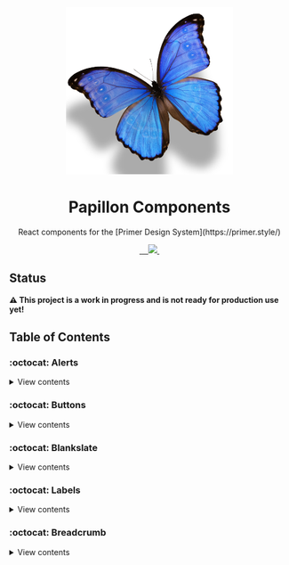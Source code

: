 <p align="center">
  <img width="300px" src="/logo.png">
</p>

<h1 align="center">Papillon Components</h1>

<p align="center">React components for the [Primer Design System](https://primer.style/)</p>

<p align="center">
  <a aria-label="npm package" href="https://www.npmjs.com/package/papillon-prime">
    <img alt="" src="https://img.shields.io/npm/v/papillon-prime.svg">
  </a>

  <a aria-label="travis build" href="https://travis-ci.org/mts/papillon">
    <img alt="" src="https://img.shields.io/travis/mts/papillon.svg">
  </a>

  <a aria-label="downloads" href="http://npm-stat.com/charts.html?package=papillon-prime&from=2018-10-13">
    <img alt="" src="https://img.shields.io/npm/dm/papillon-prime.svg">
  </a>

  <a aria-label="last commit" href="https://github.com/mts/papillon/commits/master">
    <img alt="" src="https://img.shields.io/github/last-commit/mts/papillon.svg">
  </a>

  <a aria-label="contributors graph" href="https://github.com/mts/papillon/graphs/contributors">
    <img src="https://img.shields.io/github/contributors/mts/papillon.svg">
  </a>

  <a aria-label="license" href="https://github.com/mts/papillon/blob/master/LICENSE">
    <img src="https://img.shields.io/github/license/mts/papillon.svg" alt="">
  </a>
</p>

## Status

**⚠️ This project is a work in progress and is not ready for production use yet!**

## Table of Contents

### :octocat: Alerts

<details>
<summary>View contents</summary>

* [`FlashAlert`](#flashalert)
* [`FlashMessages`](#flashmessages)

</details>

### :octocat: Buttons

<details>
<summary>View contents</summary>

* [`Button`](#button)

</details>

### :octocat: Blankslate

<details>
<summary>View contents</summary>

* [`Blankslate`](#blankslate)

</details>

### :octocat: Labels

<details>
<summary>View contents</summary>

* [`Label`](#label)

</details>

### :octocat: Breadcrumb

<details>
<summary>View contents</summary>

* [`Breadcrumb`](#breadcrumb)

---

## :octocat: Alerts

### Install

```bash
$ npm install --save papillon-alerts
```

### Import
```javascript
import { FlashAlert, FlashMessages } from 'papillon-alerts';
```

### Use FlashAlert
```html
<FlashAlert>
  Flash message goes here.
</FlashAlert>
```

### Use FlashMessages
```html
<FlashMessages>
  <FlashAlert>
    Flash message goes here.
  </FlashAlert>
</FlashMessages>
```

### Use all
Find more flavours of FlashAlert and FlashMessages [here](https://github.com/mts/papillon/tree/master/packages/papillon-alerts)

### Explorer
Check out how to use Papillon Alerts with React 16, Webpack 4 and Babel 7 [here](https://github.com/mts/papillon/tree/master/packages/papillon-alerts/webpack-babel-sample)

### NPM
Get the latest papillon-alerts [here](https://www.npmjs.com/package/papillon-alerts)

<br>[⬆ Back to top](#table-of-contents)

---

## :octocat: Buttons

### Install

```bash
$ npm install --save papillon-buttons
```

### Import
```javascript
import Button from 'papillon-buttons';
```

### Use Button
```html
<Button variant="button" onClick={() => {}}>Button</Button>
```

### Use all
Find more flavours of Button [here](https://github.com/mts/papillon/tree/master/packages/papillon-buttons)

### Explorer
Check out how to use Papillon Buttons with React 16, Webpack 4 and Babel 7 [here](https://github.com/mts/papillon/tree/master/packages/papillon-buttons/webpack-babel-sample)

### NPM
Get the latest papillon-buttons [here](https://www.npmjs.com/package/papillon-buttons)

<br>[⬆ Back to top](#table-of-contents)

---

## :octocat: Blankslate

### Install

```bash
$ npm install --save papillon-blankslate
```

### Import
```javascript
import Blankslate from 'papillon-blankslate';
```

### Use Blankslate
```html
  <Blankslate>
    <h3>This is a blank slate</h3>
    <p>Use it to provide information when no dynamic content exists.</p>
  </Blankslate>
```

### Use all
Find more flavours of Blankslate [here](https://github.com/mts/papillon/tree/master/packages/papillon-blankslate)

### Explorer
Check out how to use Papillon Blankslate with React 16, Webpack 4 and Babel 7 [here](https://github.com/mts/papillon/tree/master/packages/papillon-blankslate/webpack-babel-sample)

### NPM
Get the latest papillon-blankslate [here](https://www.npmjs.com/package/papillon-blankslate)

<br>[⬆ Back to top](#table-of-contents)

---

## :octocat: Labels

### Install

```bash
$ npm install --save papillon-labels
```

### Import
```javascript
import Label from 'papillon-labels';
```

### Use Label
```html
  <Label type="label" className="bg-blue">default label</Label>
```

### Use all
Find more flavours of Label [here](https://github.com/mts/papillon/tree/master/packages/papillon-labels)

### Explorer
Check out how to use Papillon Labels with React 16, Webpack 4 and Babel 7 [here](https://github.com/mts/papillon/tree/master/packages/papillon-labels/webpack-babel-sample)

### NPM
Get the latest papillon-labels [here](https://www.npmjs.com/package/papillon-labels)

<br>[⬆ Back to top](#table-of-contents)

---

## :octocat: Breadcrumb

### Install

```bash
$ npm install --save papillon-breadcrumb
```

### Import
```javascript
import BreadCrumb from 'papillon-breadcrumb';
```

### Use BreadCrumb
```javascript
const items = [
  { href: '/business', text: 'Business' },
  { href: '/business/customer', text: 'Customers' },
  { href: '', text: 'MailChimp' },
];
```

```html
  <Breadcrumb items={items} selectedIndex={2} />
```

### Use all
Find more flavours of BreadCrumb [here](https://github.com/mts/papillon/tree/master/packages/papillon-breadcrumb)

### Explorer
Check out how to use Papillon BreadCrumb with React 16, Webpack 4 and Babel 7 [here](https://github.com/mts/papillon/tree/master/packages/papillon-breadcrumb/webpack-babel-sample)

### NPM
Get the latest papillon-breadcrumb [here](https://www.npmjs.com/package/papillon-breadcrumb)

<br>[⬆ Back to top](#table-of-contents)
